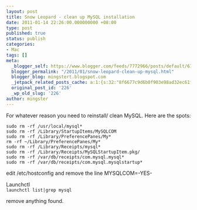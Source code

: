 ```yaml
---
layout: post
title: Snow Leopard - clean up MySQL installation
date: 2011-01-14 22:26:00.000000000 +08:00
type: post
published: true
status: publish
categories:
- Mac
tags: []
meta:
  _blogger_self: https://www.blogger.com/feeds/7772966/posts/default/6189502429538450814
  blogger_permalink: "/2011/01/snow-leopard-clean-up-mysql.html"
  blogger_blog: mingstert.blogspot.com
  _jetpack_related_posts_cache: a:1:{s:32:"8f6677c9d6b0f903e98ad32ec61f8deb";a:2:{s:7:"expires";i:1455362652;s:7:"payload";a:3:{i:0;a:1:{s:2:"id";i:256;}i:1;a:1:{s:2:"id";i:449;}i:2;a:1:{s:2:"id";i:254;}}}}
  original_post_id: '226'
  _wp_old_slug: '226'
author: mingster
---
```

<p>For whatever reason you need to reinstall/ clean MySQL. Here are the spots:</p>
<p><code>sudo rm -rf /usr/local/mysql*<br />sudo rm -rf /Library/StartupItems/MySQLCOM<br />sudo rm -rf /Library/PreferencePanes/My*<br />rm -rf ~/Library/PreferencePanes/My*<br />sudo rm -rf /Library/Receipts/mysql*<br />sudo rm -rf /Library/Receipts/MySQLStartupItem.pkg/<br />sudo rm -rf /var/db/receipts/com.mysql.mysql*<br />sudo rm -rf /var/db/receipts/com.mysql.mysqlstartup*<br /></code></p>
<p>edit /etc/hostconfig and remove the line MYSQLCOM=-YES-</p>
<p>Launchctl<br /><code>launchctl list|grep mysql<br /></code></p>
<p>remove anything found.</p>
